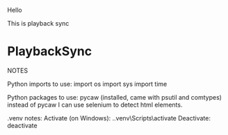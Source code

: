 Hello

This is playback sync
# PlaybackSync

NOTES

Python imports to use:
import os
import sys
import time

Python packages to use:
pycaw (installed, came with psutil and comtypes)
instead of pycaw I can use selenium to detect html elements.

.venv notes:
Activate (on Windows): .\.venv\Scripts\activate
Deactivate: deactivate
